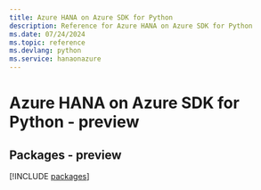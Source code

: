 ```yaml
---
title: Azure HANA on Azure SDK for Python
description: Reference for Azure HANA on Azure SDK for Python
ms.date: 07/24/2024
ms.topic: reference
ms.devlang: python
ms.service: hanaonazure
---
```

# Azure HANA on Azure SDK for Python - preview
## Packages - preview
[!INCLUDE [packages](hana-on-azure-index.md)]